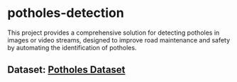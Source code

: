 # potholes-detection

This project provides a comprehensive solution for detecting potholes in images or video streams, designed to improve road maintenance and safety by automating the identification of potholes.

## Dataset: [Potholes Dataset](https://www.kaggle.com/datasets/giorgioubbriaco/potholes-detection-roboflow)

